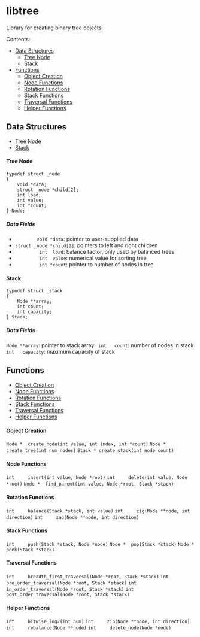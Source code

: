 # libtree
Library for creating binary tree objects.

Contents:
* [Data Structures](#data-structures)
	* [Tree Node](#tree-node)
	* [Stack](#stack)
* [Functions](#functions)
	* [Object Creation](#object-creation)
	* [Node Functions](#node-functions)
	* [Rotation Functions](#rotation-functions)
	* [Stack Functions](#stack-functions)
	* [Traversal Functions](#traversal-functions)
	* [Helper Functions](#helper-functions)

## Data Structures
* [Tree Node](#tree-node)
* [Stack](#stack)

#### Tree Node
```
typedef struct _node
{
	void *data;
	struct _node *child[2];
	int load;
	int value;
	int *count;
} Node;
```
##### Data Fields
* `        void *data`:		pointer to user-supplied data
* `struct _node *child[2]`:	pointers to left and right children
* `         int  load`:		balance factor, only used by balanced trees
* `         int  value`:		numerical value for sorting tree
* `         int *count`:		pointer to number of nodes in tree

#### Stack
```
typedef struct _stack
{
	Node **array;
	int count;
	int capacity;
} Stack;
```
##### Data Fields
`Node **array`:		pointer to stack array
` int   count`:		number of nodes in stack
` int   capacity`:	maximum capacity of stack

## Functions
* [Object Creation](#object-creation)
* [Node Functions](#node-functions)
* [Rotation Functions](#rotation-functions)
* [Stack Functions](#stack-functions)
* [Traversal Functions](#traversal-functions)
* [Helper Functions](#helper-functions)

#### Object Creation
`Node *  create_node(int value, int index, int *count)`
`Node *  create_tree(int num_nodes)`
`Stack * create_stack(int node_count)`
#### Node Functions
`int     insert(int value, Node *root)`
`int     delete(int value, Node *root)`
`Node *  find_parent(int value, Node *root, Stack *stack)`
#### Rotation Functions
`int     balance(Stack *stack, int value)`
`int     zig(Node **node, int direction)`
`int     zag(Node **node, int direction)`
#### Stack Functions
`int     push(Stack *stack, Node *node)`
`Node *  pop(Stack *stack)`
`Node *  peek(Stack *stack)`
#### Traversal Functions
`int     breadth_first_traversal(Node *root, Stack *stack)`
`int     pre_order_traversal(Node *root, Stack *stack)`
`int     in_order_traversal(Node *root, Stack *stack)`
`int     post_order_traversal(Node *root, Stack *stack)`
#### Helper Functions
`int     bitwise_log2(int num)`
`int     zip(Node **node, int direction)`
`int     rebalance(Node **node)`
`int     delete_node(Node *node)`
